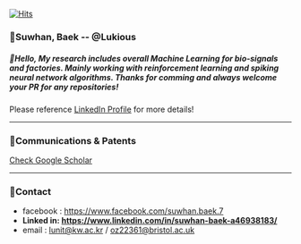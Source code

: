 [![Hits](https://hits.seeyoufarm.com/api/count/incr/badge.svg?url=https%3A%2F%2Fgithub.com%2FLukious)](https://hits.seeyoufarm.com)

### 🌟Suwhan, Baek -- @Lukious
##### 👋Hello, My research includes overall Machine Learning for bio-signals and factories. Mainly working with reinforcement learning and spiking neural network algorithms. Thanks for comming and always welcome your PR for any repositories! 

Please reference [LinkedIn Profile](https://www.linkedin.com/in/suwhan-baek-a46938183/) for more details!

<hr/>

### 🏁Communications & Patents

[Check Google Scholar](https://scholar.google.co.kr/citations?user=yZ5doq0AAAAJ&hl=ko)

<hr/>

### 📡Contact
- facebook : https://www.facebook.com/suwhan.baek.7
- **Linked in: https://www.linkedin.com/in/suwhan-baek-a46938183/**
- email :  lunit@kw.ac.kr / oz22361@bristol.ac.uk 



<!--
**Lukious/Lukious** is a ✨ _special_ ✨ repository because its `README.md` (this file) appears on your GitHub profile.

Here are some ideas to get you started:

- 🔭 I’m currently working on ...
- 🌱 I’m currently learning ...
- 👯 I’m looking to collaborate on ...
- 🤔 I’m looking for help with ...
- 💬 Ask me about ...
- 📫 How to reach me: ...
- 😄 Pronouns: ...
- ⚡ Fun fact: ...
-->
